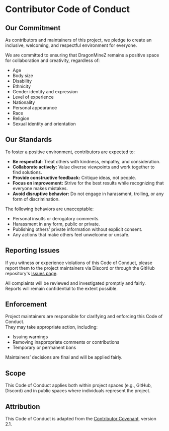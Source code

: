 # Contributor Code of Conduct

## Our Commitment

As contributors and maintainers of this project, we pledge to create an inclusive, welcoming, and respectful environment
for everyone.

We are committed to ensuring that DragonMineZ remains a positive space for collaboration and creativity, regardless of:

- Age
- Body size
- Disability
- Ethnicity
- Gender identity and expression
- Level of experience
- Nationality
- Personal appearance
- Race
- Religion
- Sexual identity and orientation

## Our Standards

To foster a positive environment, contributors are expected to:

- **Be respectful:** Treat others with kindness, empathy, and consideration.
- **Collaborate actively:** Value diverse viewpoints and work together to find solutions.
- **Provide constructive feedback:** Critique ideas, not people.
- **Focus on improvement:** Strive for the best results while recognizing that everyone makes mistakes.
- **Avoid disruptive behavior:** Do not engage in harassment, trolling, or any form of discrimination.

The following behaviors are unacceptable:

- Personal insults or derogatory comments.
- Harassment in any form, public or private.
- Publishing others' private information without explicit consent.
- Any actions that make others feel unwelcome or unsafe.

## Reporting Issues

If you witness or experience violations of this Code of Conduct, please report them to the project maintainers via
Discord or through the GitHub repository's [Issues page](https://github.com/DragonMineZ/DragonMineZ/issues).

All complaints will be reviewed and investigated promptly and fairly.  
Reports will remain confidential to the extent possible.

## Enforcement

Project maintainers are responsible for clarifying and enforcing this Code of Conduct.  
They may take appropriate action, including:

- Issuing warnings
- Removing inappropriate comments or contributions
- Temporary or permanent bans

Maintainers’ decisions are final and will be applied fairly.

## Scope

This Code of Conduct applies both within project spaces (e.g., GitHub, Discord) and in public spaces where individuals
represent the project.

## Attribution

This Code of Conduct is adapted from the [Contributor Covenant](https://www.contributor-covenant.org/), version 2.1.